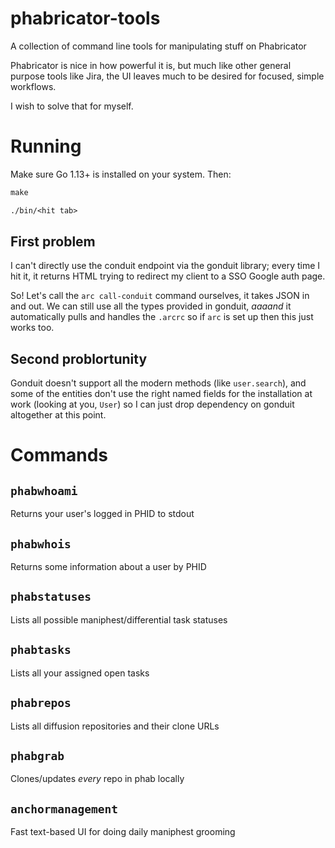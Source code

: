# phabricator-tools
A collection of command line tools for manipulating stuff on Phabricator

Phabricator is nice in how powerful it is, but much like other general purpose tools like Jira, the UI leaves much to be desired for focused, simple workflows.

I wish to solve that for myself.

# Running

Make sure Go 1.13+ is installed on your system. Then:

```Makefile
make

./bin/<hit tab>
```


## First problem

I can't directly use the conduit endpoint via the gonduit library; every time I hit it, it returns HTML trying to redirect my client to a SSO Google auth page.

So! Let's call the `arc call-conduit` command ourselves, it takes JSON in and out. We can still use all the types provided in gonduit, _aaaand_ it automatically pulls and handles the `.arcrc` so if `arc` is set up then this just works too.

## Second problortunity

Gonduit doesn't support all the modern methods (like `user.search`), and some of the entities don't use the right named fields for the installation at work (looking at you, `User`) so I can just drop dependency on gonduit altogether at this point.

# Commands

## `phabwhoami`

Returns your user's logged in PHID to stdout

## `phabwhois`

Returns some information about a user by PHID

## `phabstatuses`

Lists all possible maniphest/differential task statuses

## `phabtasks`

Lists all your assigned open tasks

## `phabrepos`

Lists all diffusion repositories and their clone URLs

## `phabgrab`

Clones/updates _every_ repo in phab locally

## `anchormanagement`

Fast text-based UI for doing daily maniphest grooming
